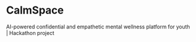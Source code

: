 # CalmSpace
AI-powered confidential and empathetic mental wellness platform for youth | Hackathon project
